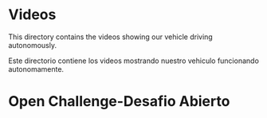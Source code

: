 Videos
====

This directory contains the videos showing our vehicle driving autonomously.  
  
Este directorio contiene los videos mostrando nuestro vehiculo funcionando autonomamente.  
  
Open Challenge-Desafio Abierto
====
  
